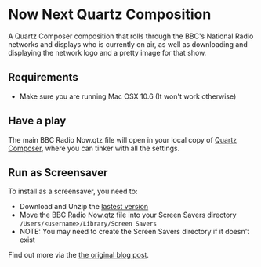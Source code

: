 # Now Next Quartz Composition

A Quartz Composer composition that rolls through the BBC's National Radio networks and displays who is currently on air, as well as downloading and displaying the network logo and a pretty image for that show. 

## Requirements

* Make sure you are running Mac OSX 10.6 (It won't work otherwise)


## Have a play

The main BBC Radio Now.qtz file will open in your local copy of [Quartz Composer](http://developer.apple.com/graphicsimaging/quartz/quartzcomposer.html), where you can tinker with all the settings.

## Run as Screensaver

To install as a screensaver, you need to:

* Download and Unzip the [lastest version](http://github.com/bbcrd/Radio-Now-Next-QC/downloads) 
* Move the BBC Radio Now.qtz file into your Screen Savers directory `/Users/<username>/Library/Screen Savers`
* NOTE: You may need to create the Screen Savers directory if it doesn't exist

Find out more via the [the original blog post](http://www.bbc.co.uk/blogs/radiolabs/2009/10/fun_with_quartz_composer_in_sn.shtml).
